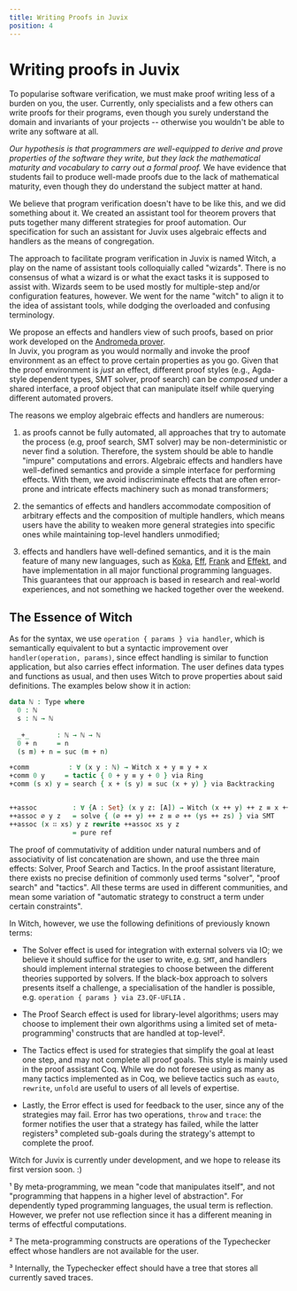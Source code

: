```yaml
---
title: Writing Proofs in Juvix
position: 4
---
```


# Writing proofs in Juvix

To popularise software verification, we must make proof writing less of
a burden on you, the user. Currently, only specialists and a few others 
can write proofs for their programs, even though you surely understand
the domain and invariants of your projects -- otherwise you wouldn't
be able to write any software at all.

*Our hypothesis is that programmers are
well-equipped to derive and prove properties of the software they write,
but they lack the mathematical maturity and vocabulary to carry out a
formal proof.* We have evidence that students fail to produce well-made
proofs due to the lack of mathematical maturity, even though they do
understand the subject matter at hand.

We believe that program verification doesn't have to be like this,
and we did something about it. We created an assistant tool for theorem provers
that puts together many different strategies for proof automation. Our
specification for such an assistant for Juvix uses algebraic effects and
handlers as the means of congregation.

The approach to facilitate program verification in Juvix is named Witch, a play on
the name of assistant tools colloquially called "wizards". There is no consensus of
what a wizard is or what the exact tasks it is supposed to assist with. Wizards
seem to be used mostly for multiple-step and/or configuration features, however. We
went for the name "witch" to align it to the idea of assistant tools,
while dodging the overloaded and confusing terminology.

We propose an effects and handlers view of such proofs,
based on prior work developed on the [Andromeda
prover](https://www.andromeda-prover.org).  
In Juvix, you program as you would normally and
invoke the proof environment as an effect to prove certain properties as
you go. Given that the proof environment is *just* an effect, different proof
styles (e.g., Agda-style dependent types, 
SMT solver, proof search) can be _composed_ under a shared interface, a
proof object that can manipulate itself while querying different
automated provers.

The reasons we employ algebraic effects and handlers are numerous:

1.  as proofs cannot be fully automated, all approaches that try to
    automate the process (e.g, proof search, SMT solver) may be
    non-deterministic or never find a solution. Therefore, the system
    should be able to handle "impure" computations and errors. Algebraic
    effects and handlers have well-defined semantics and provide a
    simple interface for performing effects. With them, we avoid
    indiscriminate effects that are often error-prone and intricate
    effects machinery such as monad transformers;

2.  the semantics of effects and handlers accommodate composition of
    arbitrary effects and the composition of multiple handlers, which
    means users have the ability to weaken more general strategies into
    specific ones while maintaining top-level handlers unmodified;

3.  effects and handlers have well-defined semantics, and it is the main
    feature of many new languages, such as
    [Koka](https://koka-lang.github.io/koka/doc/index.html),
    [Eff](https://www.eff-lang.org), [Frank](https://github.com/frank-lang) and 
    [Effekt](https://effekt-lang.org), and have implementation in all major
    functional programming languages. This guarantees that our approach is based
    in research and real-world experiences, and not something we hacked together
    over the weekend. 

## The Essence of Witch

As for the syntax, we use `operation { params } via handler`, which is
semantically equivalent to but a syntactic improvement over `handler(operation,
params)`, since effect handling
is similar to function application, but also carries effect information.
The user defines data types and functions as usual, and then uses
Witch to prove properties about said definitions. The examples below
show it in action:

```agda
data ℕ : Type where
  0 : ℕ 
  s : ℕ → ℕ
  
  _+_       : ℕ → ℕ → ℕ
  0 + n     = n
  (s m) + n = suc (m + n)

+comm          : ∀ (x y : ℕ) → Witch x + y ≡ y + x
+comm 0 y     = tactic { 0 + y ≡ y + 0 } via Ring
+comm (s x) y = search { x + (s y) ≡ suc (x + y) } via Backtracking


++assoc         : ∀ {A : Set} (x y z: [A]) → Witch (x ++ y) ++ z ≡ x ++ (ys ++ zs)
++assoc ∅ y z   = solve { (∅ ++ y) ++ z ≡ ∅ ++ (ys ++ zs) } via SMT 
++assoc (x ∷ xs) y z rewrite ++assoc xs y z 
                = pure ref
```

The proof of commutativity of addition under
natural numbers and of associativity of list concatenation are shown,
and use the three main effects: Solver, Proof Search and Tactics. In the
proof assistant literature, there exists no precise definition of
commonly used terms "solver", "proof search" and "tactics". All these
terms are used in different communities, and mean some variation of
"automatic strategy to construct a term under certain constraints".


In Witch, however, we use the following definitions of previously known terms:

-   The Solver effect is used for integration with external solvers via
    IO; we believe it should suffice for the user to write, e.g. `SMT`, and
    handlers should implement internal strategies to choose between the
    different theories supported by solvers. If the black-box approach
    to solvers presents itself a challenge, a specialisation of the
    handler is possible, e.g. `operation { params } via Z3.QF-UFLIA`
    .

-   The Proof Search effect is used for library-level algorithms; users
    may choose to implement their own algorithms using a limited set of
    meta-programming¹ constructs that are handled at top-level².

-   The Tactics effect is used for strategies that simplify the goal at
    least one step, and may not complete all proof goals. This style is
    mainly used in the proof assistant Coq. While we do not foresee
    using as many as many tactics implemented as in Coq, we believe
    tactics such as `eauto`, `rewrite`, `unfold` are useful to users of
    all levels of expertise.

-   Lastly, the Error effect is used for feedback to the user, since any
    of the strategies may fail. Error has two operations, `throw` and
    `trace`: the former notifies the user that a strategy has failed,
    while the latter registers³ completed sub-goals during the
    strategy's attempt to complete the proof.

Witch for Juvix is currently under development, and we hope to release its first
version soon. :)

¹ By meta-programming, we mean "code that manipulates itself", and
    not "programming that happens in a higher level of abstraction". For
    dependently typed programming languages, the usual term is
    reflection. However, we prefer not use reflection since it has
    a different meaning in terms of effectful computations.

² The meta-programming constructs are operations of the Typechecker
    effect whose handlers are not available for the user.

³ Internally, the Typechecker effect should have a tree that stores
    all currently saved traces.

